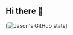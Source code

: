 ## Hi there 👋
[![Jason's GitHub stats](https://github-readme-stats.vercel.app/api?username=jasnwng&show_icons=true&theme=dracula&rank_icon=github&include_all_commits=true)]



<!--
**jasnwng/jasnwng** is a ✨ _special_ ✨ repository because its `README.md` (this file) appears on your GitHub profile.

Here are some ideas to get you started:

- 🔭 I’m currently working on ...
- 🌱 I’m currently learning ...
- 👯 I’m looking to collaborate on ...
- 🤔 I’m looking for help with ...
- 💬 Ask me about ...
- 📫 How to reach me: ...
- 😄 Pronouns: ...
- ⚡ Fun fact: ...
-->

